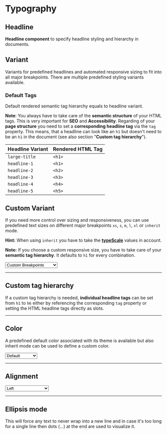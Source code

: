 # Typography

<TableOfContents></TableOfContents>

## Headline

**Headline component** to specify headline styling and hierarchy in documents.

## Variant
Variants for predefined headlines and automated responsive sizing to fit into all major breakpoints. 
There are multiple predefined styling variants available. 

<Playground :markup="variant" :config="config"></Playground>

### Default Tags
Default rendered semantic tag hierarchy equals to headline variant.

**Note**: You always have to take care of the **semantic structure** of your HTML tags. This is very important for **SEO** and **Accessibility**.
Regarding of your **page structure** you need to set a **corresponding headline tag** via the `tag` property. This means, that a headline can look like an `h1` but doesn't need to be an `h1` in the document (see also section "**Custom tag hierarchy**").

| Headline Variant | Rendered HTML Tag |
| ---------------- | ----------------- |
| `large-title`    | `<h1>`            |
| `headline-1`     | `<h1>`            |
| `headline-2`     | `<h2>`            |
| `headline-3`     | `<h3>`            |
| `headline-4`     | `<h4>`            |
| `headline-5`     | `<h5>`            |

## Custom Variant
If you need more control over sizing and responsiveness, you can use predefined text sizes on different major breakpoints `xs`, `s`, `m`, `l`, `xl` or `inherit` mode.

**Hint:** When using `inherit` you have to take the **[typeScale](components/typography/usage)** values in account.

**Note:** If you choose a custom responsive size, you have to take care of your **semantic tag hierarchy**. It defaults to `h1` for every combination.

<Playground :markup="customVariantMarkup" :config="config">
 <select v-model="customVariant" aria-label="Select variant">
    <option disabled>Select an custom variant</option>
    <option value="{ base: 'small', l: 'medium' }">Custom Breakpoints</option>
    <option value="inherit">Inherit</option>
  </select>
</Playground>

---

## Custom tag hierarchy
If a custom tag hierarchy is needed, **individual headline tags** can be set from `h1` to `h6` either by referencing the corresponding `tag` property or setting the HTML headline tags directly as slots. 

<Playground :markup="customTagHierarchy" :config="config"></Playground>

---

## Color
A predefined default color associated with its theme is available but also inherit mode can be used to define a custom color.

<Playground :markup="colorMarkup" :config="config">
  <select v-model="color" aria-label="Select color">
    <option disabled>Select a color</option>
    <option value="default">Default</option>
    <option value="inherit">Inherit</option>
  </select>
</Playground>

---

## Alignment

<Playground :markup="alignment" :config="config">
  <select v-model="align" aria-label="Select alignment">
    <option disabled>Select an alignment</option>
    <option value="left">Left</option>
    <option value="center">Center</option>
    <option value="right">Right</option>
  </select>
</Playground>

---

## Ellipsis mode
This will force any text to never wrap into a new line and in case it's too long for a single line then dots (…) at the end are used to visualize it.

<Playground :markup="ellipsisMode" :config="config"></Playground>

<script lang="ts">
import Vue from 'vue';
import Component from 'vue-class-component';
import {HEADLINE_VARIANTS} from './headline-utils';

const sentence = 'The quick brown fox jumps over the lazy dog';

@Component
export default class Code extends Vue {
  config = { themeable: true };

  customVariant = "{ base: 'small', l: 'medium' }";
  color = 'default';
  align = 'center';

  variant = HEADLINE_VARIANTS.map((item) => `<p-headline variant="${item}">${sentence}</p-headline>`).join('\n');

  get customVariantMarkup() {
    const style = this.customVariant === 'inherit' ? ' style="font-size: 3.75rem;"' : '';
    return `<p-headline variant="${this.customVariant}"${style}>${sentence}</p-headline>`;
  }

  customTagHierarchy =
`<p-headline variant="headline-1" tag="h3">${sentence}</p-headline>
<p-headline variant="headline-3" tag="h1">${sentence}</p-headline>
<p-headline variant="headline-1">
  <h3>${sentence}</h3>
</p-headline>
<p-headline variant="headline-3">
  <h1>${sentence}</h1>
</p-headline>`;

  get colorMarkup() {
    const style = this.color === 'inherit' ? ' style="color: deeppink;"' : '';
    return `<p-headline variant="headline-3" color="${this.color}"${style}>${sentence}</p-headline>`
  }

  get alignment() {
    return `<p-headline variant="headline-3" align="${this.align}">${sentence}</p-headline>`;
  }
  
  ellipsisMode =
`<p-headline variant="headline-3" ellipsis="true">Lorem ipsum dolor sit amet, consetetur sadipscing elitr, sed diam nonumy eirmod tempor invidunt ut labore et dolore magna aliquyam erat, sed diam voluptua. At vero eos et accusam et justo duo dolores et ea rebum.</p-headline>`;
}
</script>
